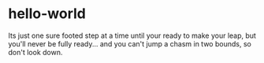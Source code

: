 # hello-world
Its just one sure footed step at a time until your ready to make your leap, but you'll never be fully ready... and you can't jump a chasm in two bounds, so don't look down.
